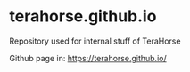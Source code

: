 # terahorse.github.io
Repository used for internal stuff of TeraHorse

Github page in:
https://terahorse.github.io/
